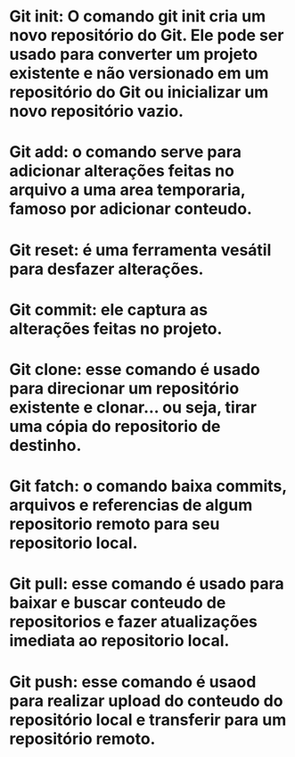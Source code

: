 # Git init: O comando git init cria um novo repositório do Git. Ele pode ser usado para converter um projeto existente e não versionado em um repositório do Git ou inicializar um novo repositório vazio.

# Git add: o comando serve para adicionar alterações feitas no arquivo a uma area temporaria, famoso por adicionar conteudo.

# Git reset: é uma ferramenta vesátil para desfazer alterações.

# Git commit: ele captura as alterações feitas no projeto.

# Git clone: esse comando é usado para direcionar um repositório existente e clonar... ou seja, tirar uma cópia do repositorio de destinho.

# Git fatch: o comando baixa commits, arquivos e referencias de algum repositorio remoto para seu repositorio local.

# Git pull: esse comando é usado para baixar e buscar conteudo de repositorios e fazer atualizações imediata ao repositorio local.

# Git push: esse comando é usaod para realizar upload do conteudo do repositório local e transferir para um repositório remoto.
